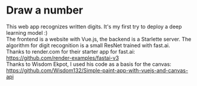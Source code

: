 # Draw a number
 This web app recognizes written digits. It's my first try to deploy a deep learning model :)  
 The frontend is a website with Vue.js, the backend is a Starlette server. The algorithm for digit recognition is a small ResNet trained with fast.ai.  
 Thanks to render.com for their starter app for fast.ai: https://github.com/render-examples/fastai-v3  
 Thanks to Wisdom Ekpot, I used his code as a basis for the canvas: https://github.com/Wisdom132/Simple-paint-app-with-vuejs-and-canvas-api
